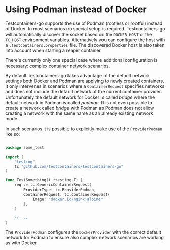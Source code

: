 # Using Podman instead of Docker

Testcontainers-go supports the use of Podman (rootless or rootful) instead of Docker.
In most scenarios no special setup is required.
Testcontainers-go will automatically discover the socket based on the `DOCKER_HOST` or the `TC_HOST` environment variables.
Alternatively you can configure the host with a `.testcontainers.properties` file.
The discovered Docker host is also taken into account when starting a reaper container.

There's currently only one special case where additional configuration is necessary: complex container network scenarios.

By default Testcontainers-go takes advantage of the default network settings both Docker and Podman are applying to newly created containers.
It only intervenes in scenarios where a `ContainerRequest` specifies networks and does not include the default network of the current container provider.
Unfortunately the default network for Docker is called _bridge_ where the default network in Podman is called _podman_.
It is not even possible to create a network called _bridge_ with Podman as Podman does not allow creating a network with the same name as an already existing network mode.

In such scenarios it is possible to explicitly make use of the `ProviderPodman` like so:

```go

package some_test

import (
    "testing"
    tc "github.com/testcontainers/testcontainers-go"
)

func TestSomething(t *testing.T) {
    req := tc.GenericContainerRequest{
        ProviderType: tc.ProviderPodman,
        ContainerRequest: tc.ContainerRequest{
            Image: "docker.io/nginx:alpine"
        },
    }

    // ...
}
```

The `ProviderPodman` configures the `DockerProvider` with the correct default network for Podman to ensure also complex network scenarios are working as with Docker.